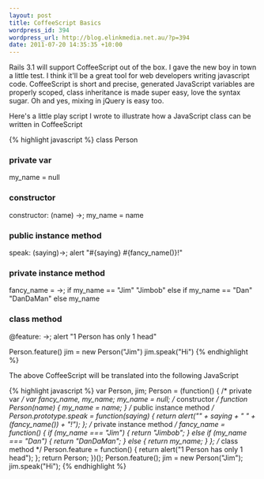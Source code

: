 ```yaml
--- 
layout: post
title: CoffeeScript Basics
wordpress_id: 394
wordpress_url: http://blog.elinkmedia.net.au/?p=394
date: 2011-07-20 14:35:35 +10:00
---
```

Rails 3.1 will support CoffeeScript out of the box. I gave the new boy in town a little test. I think it'll be a great tool for web developers writing javascript code. CoffeeScript is short and precise, generated JavaScript variables are properly scoped, class inheritance is made super easy, love the syntax sugar. Oh and yes, mixing in jQuery is easy too.

Here's a little play script I wrote to illustrate how a JavaScript class can be written in CoffeeScript

{% highlight javascript %}
class Person
  ### private var ###
  my_name = null

  ### constructor ###
  constructor: (name) ->;
    my_name = name

  ### public instance method ###
  speak: (saying)->;
    alert "#{saying} #{fancy_name()}!"
 
  ### private instance method ###
  fancy_name = ->;
    if my_name == "Jim"
      "Jimbob"
    else if my_name == "Dan"
      "DanDaMan"
    else
      my_name

  ### class method ###
  @feature: ->;
    alert "1 Person has only 1 head"

Person.feature()
jim = new Person("Jim")
jim.speak("Hi")
{% endhighlight %}

The above CoffeeScript will be translated into the following JavaScript

{% highlight javascript %}
var Person, jim;
Person = (function() {
  /* private var */  var fancy_name, my_name;
  my_name = null;
  /* constructor */
  function Person(name) {
    my_name = name;
  }
  /* public instance method */
  Person.prototype.speak = function(saying) {
    return alert("" + saying + " " + (fancy_name()) + "!");
  };
  /* private instance method */
  fancy_name = function() {
    if (my_name === "Jim") {
      return "Jimbob";
    } else if (my_name === "Dan") {
      return "DanDaMan";
    } else {
      return my_name;
    }
  };
  /* class method */
  Person.feature = function() {
    return alert("1 Person has only 1 head");
  };
  return Person;
})();
Person.feature();
jim = new Person("Jim");
jim.speak("Hi");
{% endhighlight %}
